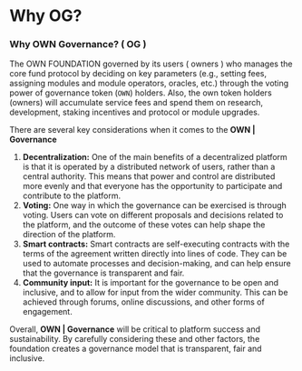 # Why OG?

### Why OWN Governance?[​](https://docs.lido.fi/lido-dao#why-dao) ( OG ) <a href="#why-dao" id="why-dao"></a>

The OWN FOUNDATION governed by its users ( owners ) who manages the core fund protocol by deciding on key parameters (e.g., setting fees, assigning modules and module operators, oracles, etc.) through the voting power of governance token (`OWN`) holders. Also, the own token holders (owners) will accumulate service fees and spend them on research, development, staking incentives and protocol or module upgrades.

There are several key considerations when it comes to the **OWN | Governance**

1. **Decentralization:** One of the main benefits of a decentralized platform is that it is operated by a distributed network of users, rather than a central authority. This means that power and control are distributed more evenly and that everyone has the opportunity to participate and contribute to the platform.
2. **Voting:** One way in which the governance can be exercised is through voting. Users can vote on different proposals and decisions related to the platform, and the outcome of these votes can help shape the direction of the platform.
3. **Smart contracts:** Smart contracts are self-executing contracts with the terms of the agreement written directly into lines of code. They can be used to automate processes and decision-making, and can help ensure that the governance is transparent and fair.
4. **Community input:** It is important for the governance to be open and inclusive, and to allow for input from the wider community. This can be achieved through forums, online discussions, and other forms of engagement.

Overall, **OWN | Governance** will be critical to platform success and sustainability. By carefully considering these and other factors, the foundation creates a governance model that is transparent, fair and inclusive.
